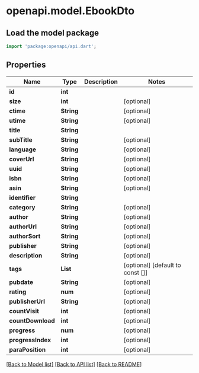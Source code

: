 # openapi.model.EbookDto

## Load the model package
```dart
import 'package:openapi/api.dart';
```

## Properties
Name | Type | Description | Notes
------------ | ------------- | ------------- | -------------
**id** | **int** |  | 
**size** | **int** |  | [optional] 
**ctime** | **String** |  | [optional] 
**utime** | **String** |  | [optional] 
**title** | **String** |  | 
**subTitle** | **String** |  | [optional] 
**language** | **String** |  | [optional] 
**coverUrl** | **String** |  | [optional] 
**uuid** | **String** |  | [optional] 
**isbn** | **String** |  | [optional] 
**asin** | **String** |  | [optional] 
**identifier** | **String** |  | 
**category** | **String** |  | [optional] 
**author** | **String** |  | [optional] 
**authorUrl** | **String** |  | [optional] 
**authorSort** | **String** |  | [optional] 
**publisher** | **String** |  | [optional] 
**description** | **String** |  | [optional] 
**tags** | **List<String>** |  | [optional] [default to const []]
**pubdate** | **String** |  | [optional] 
**rating** | **num** |  | [optional] 
**publisherUrl** | **String** |  | [optional] 
**countVisit** | **int** |  | [optional] 
**countDownload** | **int** |  | [optional] 
**progress** | **num** |  | [optional] 
**progressIndex** | **int** |  | [optional] 
**paraPosition** | **int** |  | [optional] 

[[Back to Model list]](../README.md#documentation-for-models) [[Back to API list]](../README.md#documentation-for-api-endpoints) [[Back to README]](../README.md)


